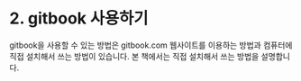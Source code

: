 # 2. gitbook 사용하기

gitbook을 사용할 수 있는 방법은 gitbook.com 웹사이트를 이용하는 방법과 컴퓨터에 직접 설치해서 쓰는 방법이 있습니다. 본 책에서는 직접 설치해서 쓰는 방법을 설명합니다.
